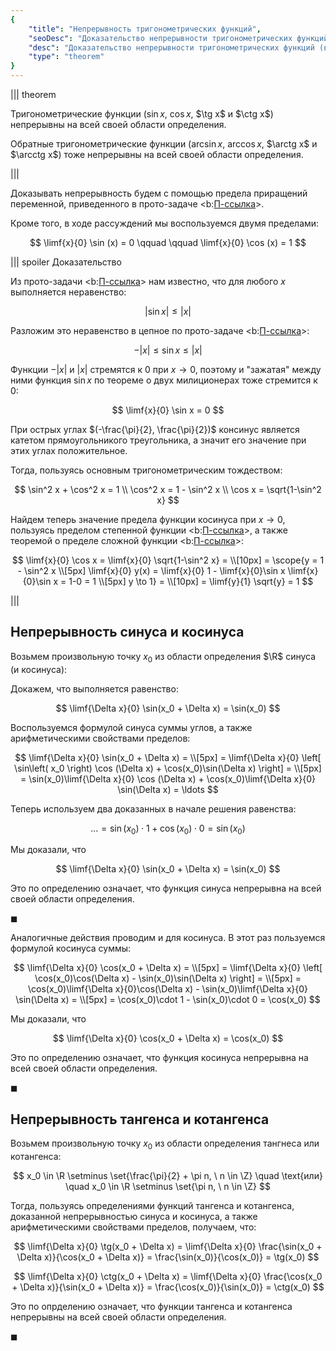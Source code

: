 ```yaml
---
{
    "title": "Непрерывность тригонометрических функций",
    "seoDesc": "Доказательство непрерывности тригонометрических функций (синус, косинус, тангенс и котангенс), а также обратных тригонометрических функций (арксинус, арккосинус, арктангенс, арккотангенс).",
    "desc": "Доказательство непрерывности тригонометрических функций (включая обратные) на всей своей области определения.",
    "type": "theorem"
}
---
```


||| theorem

Тригонометрические функции ($\sin x$, $\cos x$, $\tg x$ и $\ctg x$) непрерывны на всей своей области определения.

Обратные тригонометрические функции ($\arcsin x$, $\arccos x$, $\arctg x$ и $\arcctg x$) тоже непрерывны на всей своей области определения.

|||

Доказывать непрерывность будем с помощью предела приращений переменной, приведенного в прото-задаче <b:[П-ссылка](advanced/proto/f-continuity/point-continuity)>.

Кроме того, в ходе рассуждений мы воспользуемся двумя пределами:

$$ \limf{x}{0} \sin (x) = 0 \qquad \qquad \limf{x}{0} \cos (x) = 1 $$

||| spoiler Доказательство

Из прото-задачи <b:[П-ссылка](advanced/proto/common/sin-arg-tg-inequality)> нам известно, что для любого $x$ выполняется неравенство:

$$ |\sin x| \leq |x| $$

Разложим это неравенство в цепное по прото-задаче <b:[П-ссылка](advanced/proto/common/simple-abs)>:

$$ -|x| \leq \sin x \leq |x| $$

Функции $-|x|$ и $|x|$ стремятся к $0$ при $x\to 0$, поэтому и "зажатая" между ними функция $\sin x$ по теореме о двух милиционерах тоже стремится к $0$:

$$ \limf{x}{0} \sin x = 0 $$

При острых углах $(-\frac{\pi}{2}, \frac{\pi}{2})$ консинус является катетом прямоугольникого треугольника, а значит его значение при этих углах положительное.

Тогда, пользуясь основным тригонометрическим тождеством:

$$ \sin^2 x + \cos^2 x = 1 \\ \cos^2 x = 1 - \sin^2 x \\ \cos x = \sqrt{1-\sin^2 x} $$

Найдем теперь значение предела функции косинуса при $x\to 0$, пользуясь пределом степенной функции <b:[П-ссылка](advanced/proto/f-lim/f-power)>, а также теоремой о пределе сложной функции <b:[П-ссылка](advanced/proto/f-lim/composition)>:

$$ \limf{x}{0} \cos x = \limf{x}{0} \sqrt{1-\sin^2 x} = \\[10px] = \scope{y = 1 - \sin^2 x \\[5px] \limf{x}{0} y(x) = \limf{x}{0} 1 - \limf{x}{0}\sin x \limf{x}{0}\sin x = 1-0 = 1 \\[5px] y \to 1} = \\[10px] = \limf{y}{1} \sqrt{y} = 1 $$

|||

## Непрерывность синуса и косинуса

Возьмем произвольную точку $x_0$ из области определения $\R$ синуса (и косинуса):

Докажем, что выполняется равенство:

$$ \limf{\Delta x}{0} \sin(x_0 + \Delta x) = \sin(x_0) $$

Воспользуемся формулой синуса суммы углов, а также арифметическими свойствами пределов:

$$ \limf{\Delta x}{0} \sin(x_0 + \Delta x) = \\[5px] = \limf{\Delta x}{0} \left[ \sin\left( x_0 \right) \cos (\Delta x) + \cos(x_0)\sin(\Delta x) \right] = \\[5px] = \sin(x_0)\limf{\Delta x}{0} \cos (\Delta x) + \cos(x_0)\limf{\Delta x}{0} \sin(\Delta x) = \ldots $$

Теперь используем два доказанных в начале решения равенства:

$$ \ldots = \sin(x_0) \cdot 1 + \cos(x_0) \cdot 0 = \sin(x_0) $$

Мы доказали, что

$$ \limf{\Delta x}{0} \sin(x_0 + \Delta x) = \sin(x_0) $$

Это по определению означает, что функция синуса непрерывна на всей своей области определения.

$\blacksquare$

Аналогичные действия проводим и для косинуса. В этот раз пользуемся формулой косинуса суммы:

$$ \limf{\Delta x}{0} \cos(x_0 + \Delta x) = \\[5px] = \limf{\Delta x}{0} \left[ \cos(x_0)\cos(\Delta x) - \sin(x_0)\sin(\Delta x) \right] = \\[5px] = \cos(x_0)\limf{\Delta x}{0}\cos(\Delta x) - \sin(x_0)\limf{\Delta x}{0} \sin(\Delta x) = \\[5px] = \cos(x_0)\cdot 1 - \sin(x_0)\cdot 0 = \cos(x_0) $$

Мы доказали, что

$$ \limf{\Delta x}{0} \cos(x_0 + \Delta x) = \cos(x_0) $$

Это по определению означает, что функция косинуса непрерывна на всей своей области определения.

$\blacksquare$

## Непрерывность тангенса и котангенса

Возьмем произвольную точку $x_0$ из области определения тангнеса или котангенса:

$$ x_0 \in \R \setminus \set{\frac{\pi}{2} + \pi n, \ n \in \Z} \quad \text{или} \quad x_0 \in \R \setminus \set{\pi n, \ n \in \Z} $$

Тогда, пользуясь определениями функций тангенса и котангенса, доказанной непрерывностью синуса и косинуса, а также арифметическими свойствами пределов, получаем, что:

$$ \limf{\Delta x}{0} \tg(x_0 + \Delta x) = \limf{\Delta x}{0} \frac{\sin(x_0 + \Delta x)}{\cos(x_0 + \Delta x)} = \frac{\sin(x_0)}{\cos(x_0)} = \tg(x_0) $$

$$ \limf{\Delta x}{0} \ctg(x_0 + \Delta x) = \limf{\Delta x}{0} \frac{\cos(x_0 + \Delta x)}{\sin(x_0 + \Delta x)} = \frac{\cos(x_0)}{\sin(x_0)} = \ctg(x_0) $$

Это по опрделению означает, что функции тангенса и котангенса непрерывны на всей своей области определения.

$\blacksquare$